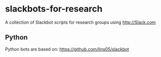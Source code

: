 # slackbots-for-research
A collection of Slackbot scripts for research groups using http://Slack.com



## Python

Python bots are based on: https://github.com/lins05/slackbot

